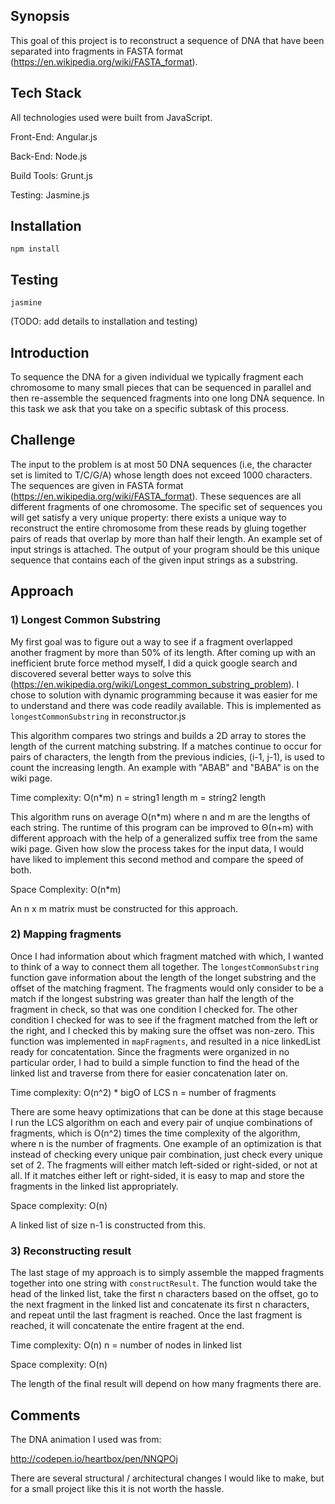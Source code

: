 ## Synopsis

This goal of this project is to reconstruct a sequence of DNA that have been separated into fragments in FASTA format (https://en.wikipedia.org/wiki/FASTA_format).  

## Tech Stack
All technologies used were built from JavaScript.

Front-End: Angular.js

Back-End: Node.js

Build Tools: Grunt.js

Testing: Jasmine.js

## Installation

`npm install`

## Testing

`jasmine`

(TODO: add details to installation and testing)

## Introduction
To sequence the DNA for a given individual we typically fragment each chromosome to many small pieces that can be sequenced in parallel and then re-assemble the sequenced fragments into one long DNA sequence. In this task we ask that you take on a specific subtask of this process.

## Challenge
The input to the problem is at most 50 DNA sequences (i.e, the character set is limited to T/C/G/A) whose length does not exceed 1000 characters. The sequences are given in FASTA format (https://en.wikipedia.org/wiki/FASTA_format). These sequences are all different fragments of one chromosome. 
The specific set of sequences you will get satisfy a very unique property:  there exists a unique way to reconstruct the entire chromosome from these reads by gluing together pairs of reads that overlap by more than half their length. An example set of input strings is attached.
The output of your program should be this unique sequence that contains each of the given input strings as a substring.

## Approach

### 1) Longest Common Substring
My first goal was to figure out a way to see if a fragment overlapped another fragment by more than 50% of its length.  After coming up with an inefficient brute force method myself, I did a quick google search and discovered several better ways to solve this (https://en.wikipedia.org/wiki/Longest_common_substring_problem).  I chose to solution with dynamic programming because it was easier for me to understand and there was code readily available.  This is implemented as `longestCommonSubstring` in reconstructor.js

This algorithm compares two strings and builds a 2D array to stores the length of the current matching substring.  If a matches continue to occur for pairs of characters, the length from the previous indicies, (i-1, j-1), is used to count the increasing length. An example with "ABAB" and "BABA" is on the wiki page.

Time complexity: O(n*m)
n = string1 length
m = string2 length

This algorithm runs on average O(n*m) where n and m are the lengths of each string.  The runtime of this program can be improved to Θ(n+m) with different approach with the help of a generalized suffix tree from the same wiki page.  Given how slow the process takes for the input data, I would have liked to implement this second method and compare the speed of both.

Space Complexity: O(n*m)

An n x m matrix must be constructed for this approach.


### 2) Mapping fragments

Once I had information about which fragment matched with which, I wanted to think of a way to connect them all together.  The `longestCommonSubstring` function gave information about the length of the longet substring and the offset of the matching fragment.  The fragments would only consider to be a match if the longest substring was greater than half the length of the fragment in check, so that was one condition I checked for.  The other condition I checked for was to see if the fragment matched from the left or the right, and I checked this by making sure the offset was non-zero.  This function was implemented in `mapFragments`, and resulted in a nice linkedList ready for concatentation.  Since the fragments were organized in no particular order, I had to build a simple function to find the head of the linked list and traverse from there for easier concatenation later on.

Time complexity: O(n^2) * bigO of LCS
n = number of fragments

There are some heavy optimizations that can be done at this stage because I run the LCS algorithm on each and every pair of unqiue combinations of fragments, which is O(n^2) times the time complexity of the algorithm, where n is the number of fragments.  One example of an optimization is that instead of checking every unique pair combination, just check every unique set of 2.  The fragments will either match left-sided or right-sided, or not at all.  If it matches either left or right-sided, it is easy to map and store the fragments in the linked list appropriately.

Space complexity: O(n)

A linked list of size n-1 is constructed from this.

### 3) Reconstructing result

The last stage of my approach is to simply assemble the mapped fragments together into one string with `constructResult`.  The function would take the head of the linked list, take the first n characters based on the offset, go to the next fragment in the linked list and concatenate its first n characters, and repeat until the last fragment is reached.  Once the last fragment is reached, it will concatenate the entire fragent at the end.

Time complexity: O(n)
n = number of nodes in linked list

Space complexity: O(n)

The length of the final result will depend on how many fragments there are.

## Comments

The DNA animation I used was from:

http://codepen.io/heartbox/pen/NNQPOj

There are several structural / architectural changes I would like to make, but for a small project like this it is not worth the hassle.

